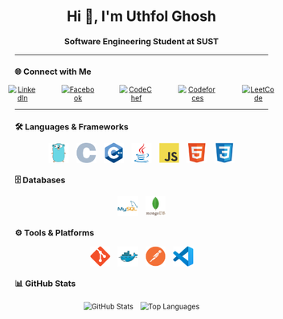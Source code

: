 <h1 align="center">Hi 👋, I'm Uthfol Ghosh</h1>
<h3 align="center">Software Engineering Student at SUST</h3>

---

### 🌐 Connect with Me
<div align="center" style="display: flex; justify-content: center; gap: 50px;">
  <a href="https://www.linkedin.com/in/uthfol-ghosh-7637b428b" target="_blank">
    <img src="https://raw.githubusercontent.com/rahuldkjain/github-profile-readme-generator/master/src/images/icons/Social/linked-in-alt.svg" alt="LinkedIn" height="30" width="40"/>
  </a>
  <a href="https://www.facebook.com/uthpol.ghosh" target="_blank">
    <img src="https://raw.githubusercontent.com/rahuldkjain/github-profile-readme-generator/master/src/images/icons/Social/facebook.svg" alt="Facebook" height="30" width="40"/>
  </a>
  <a href="https://www.codechef.com/users/tryandtry21" target="_blank">
    <img src="https://cdn.jsdelivr.net/npm/simple-icons@3.1.0/icons/codechef.svg" alt="CodeChef" height="30" width="40"/>
  </a>
  <a href="https://codeforces.com/profile/uthfolghosh" target="_blank">
    <img src="https://raw.githubusercontent.com/rahuldkjain/github-profile-readme-generator/master/src/images/icons/Social/codeforces.svg" alt="Codeforces" height="30" width="40"/>
  </a>
  <a href="https://www.leetcode.com/uth_fol" target="_blank">
    <img src="https://raw.githubusercontent.com/rahuldkjain/github-profile-readme-generator/master/src/images/icons/Social/leet-code.svg" alt="LeetCode" height="30" width="40"/>
  </a>
</div>

---

### 🛠 Languages & Frameworks
<div align="center" style="display: flex; justify-content: center; gap: 15px;">
  <img src="https://raw.githubusercontent.com/devicons/devicon/master/icons/go/go-original.svg" alt="Go" width="40" height="40"/>
  <img src="https://raw.githubusercontent.com/devicons/devicon/master/icons/c/c-original.svg" alt="C" width="40" height="40"/>
  <img src="https://raw.githubusercontent.com/devicons/devicon/master/icons/cplusplus/cplusplus-original.svg" alt="C++" width="40" height="40"/>
  <img src="https://raw.githubusercontent.com/devicons/devicon/master/icons/java/java-original.svg" alt="Java" width="40" height="40"/>
  <img src="https://raw.githubusercontent.com/devicons/devicon/master/icons/javascript/javascript-original.svg" alt="JavaScript" width="40" height="40"/>
  <img src="https://raw.githubusercontent.com/devicons/devicon/master/icons/html5/html5-original.svg" alt="HTML5" width="40" height="40"/>
  <img src="https://raw.githubusercontent.com/devicons/devicon/master/icons/css3/css3-original.svg" alt="CSS3" width="40" height="40"/>
</div>

### 🗄 Databases
<div align="center" style="display: flex; justify-content: center; gap: 15px;">
  <img src="https://raw.githubusercontent.com/devicons/devicon/master/icons/mysql/mysql-original-wordmark.svg" alt="MySQL" width="40" height="40"/>
  <img src="https://raw.githubusercontent.com/devicons/devicon/master/icons/mongodb/mongodb-original-wordmark.svg" alt="MongoDB" width="40" height="40"/>
</div>

### ⚙ Tools & Platforms
<div align="center" style="display: flex; justify-content: center; gap: 15px;">
  <img src="https://raw.githubusercontent.com/devicons/devicon/master/icons/git/git-original.svg" alt="Git" width="40" height="40"/>
  <img src="https://raw.githubusercontent.com/devicons/devicon/master/icons/docker/docker-original.svg" alt="Docker" width="40" height="40"/>
  <img src="https://raw.githubusercontent.com/devicons/devicon/master/icons/postman/postman-original.svg" alt="Postman" width="40" height="40"/>
  <img src="https://raw.githubusercontent.com/devicons/devicon/master/icons/vscode/vscode-original.svg" alt="VS Code" width="40" height="40"/>
</div>

### 📊 GitHub Stats
<p align="center">
  <img src="https://github-readme-stats.vercel.app/api?username=uthfol-sust&show_icons=true&theme=tokyonight&count_private=true&include_all_commits=true" alt="GitHub Stats" height="250" style="margin:5px"/>
  <img src="https://github-readme-stats.vercel.app/api/top-langs/?username=uthfol-sust&layout=compact&theme=tokyonight&langs_count=8" alt="Top Languages" height="250" style="margin:5px"/>
</p>

